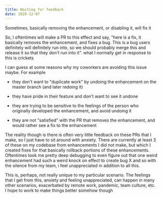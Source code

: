 ```yaml
---
title: Waiting for feedback
date: 2020-12-07
---
```


Sometimes, basically removing the enhancement, or disabling it, will fix it

So, I oftentimes will make a PR to this effect and say, "here is a fix, it
basically removes the enhancement, and fixes a bug. This is a bug users
definitely will definitely run into, so we should probably merge this and
release it so that they don't run into it". what I normally get in response to
this is crickets

I can guess at some reasons why my coworkers are avoiding this issue maybe. For
example

- they don't want to "duplicate work" by undoing the enhancement on the master
  branch (and later redoing it)

- they have pride in their feature and don't want to see it undone

- they are trying to be sensitive to the feelings of the person who originally
  developed the enhancement, and avoid undoing it

- they are not "satisfied" with the PR that removes the enhancement, and would
  rather see a fix to the enhancement

The reality though is there is often very little feedback on these PRs that I
make, so I just have to sit around with anxiety. There are currently at least 3
of these on my codebase from enhancements I did not make, but which I created
fixes for that basically rollback portions of these enhancements. Oftentimes
took me pretty deep debugging to even figure out that one weird enhancement had
such a weird knock on effect to create bug X and so with the silence from my
team, i feel unappreciated in addition to all this.

This is, perhaps, not really unique to my particular scenario. The feelings
that I get from this, anxiety and feeling unappreciated, can happen in many
other scenarios, exacerbated by remote work, pandemic, team culture, etc. I
hope to work to make things better somehow though
